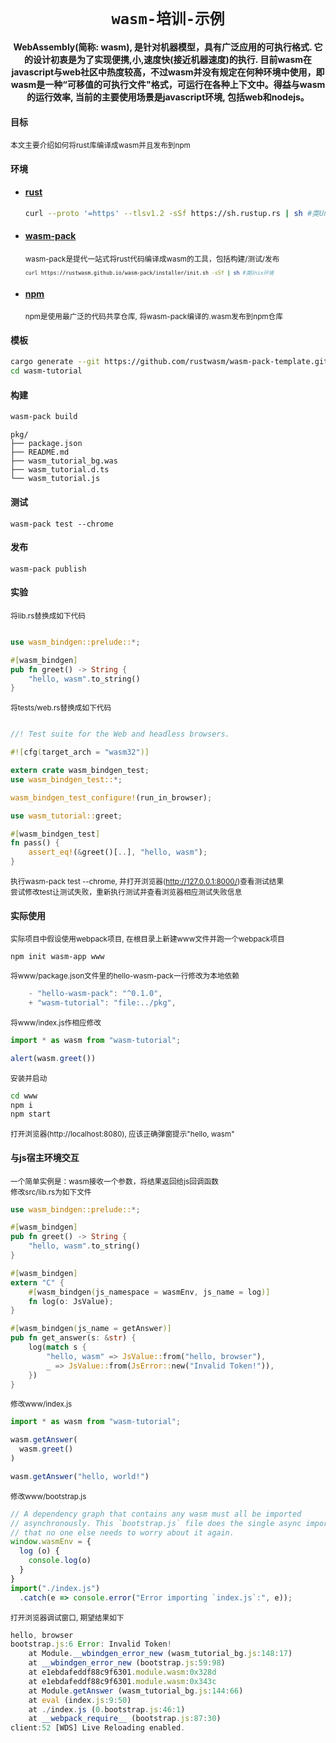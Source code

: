 <div align="center">

  <h1><code>wasm-培训-示例</code></h1>

  <strong align="left">
    WebAssembly(简称: wasm), 是针对机器模型，具有广泛应用的可执行格式. 它的设计初衷是为了实现便携,小,速度快(接近机器速度)的执行.  目前wasm在javascript与web社区中热度较高，不过wasm并没有规定在何种环境中使用，即wasm是一种“可移值的可执行文件"格式，可运行在各种上下文中。得益与wasm的运行效率, 当前的主要使用场景是javascript环境, 包括web和nodejs。
  </strong>


</div>

#### 目标

<sup>本文主要介绍如何将rust库编译成wasm并且发布到npm

#### 环境

 - #### [rust](https://www.rust-lang.org/tools/install)
    ```sh
    curl --proto '=https' --tlsv1.2 -sSf https://sh.rustup.rs | sh #类Unix环境 
    ```
 - #### [wasm-pack](https://rustwasm.github.io/wasm-pack/installer/)
   <sup>wasm-pack是提代一站式将rust代码编译成wasm的工具，包括构建/测试/发布<sup>
    ```sh 
    curl https://rustwasm.github.io/wasm-pack/installer/init.sh -sSf | sh #类Unix环境
    ```
 - #### [npm](https://nodejs.org/en/)
   <sup>npm是使用最广泛的代码共享仓库, 将wasm-pack编译的.wasm发布到npm仓库</sup>

#### 模板

```sh
cargo generate --git https://github.com/rustwasm/wasm-pack-template.git --name wasm-tutorial
cd wasm-tutorial
```

#### 构建

```sh
wasm-pack build
```
```
pkg/
├── package.json
├── README.md
├── wasm_tutorial_bg.was
├── wasm_tutorial.d.ts
└── wasm_tutorial.js

```

#### 测试

```
wasm-pack test --chrome
```

#### 发布

```
wasm-pack publish
```

#### 实验
<sup>将lib.rs替换成如下代码</sup>
```rs

use wasm_bindgen::prelude::*;

#[wasm_bindgen]
pub fn greet() -> String {
    "hello, wasm".to_string()
}
```

<sup>将tests/web.rs替换成如下代码</sup>
```rs

//! Test suite for the Web and headless browsers.

#![cfg(target_arch = "wasm32")]

extern crate wasm_bindgen_test;
use wasm_bindgen_test::*;

wasm_bindgen_test_configure!(run_in_browser);

use wasm_tutorial::greet;

#[wasm_bindgen_test]
fn pass() {
    assert_eq!(&greet()[..], "hello, wasm");
}
```

<sup>执行wasm-pack test --chrome, 并打开浏览器(http://127.0.0.1:8000/)查看测试结果</sup>
<br>
<sup>尝试修改test让测试失败，重新执行测试并查看浏览器相应测试失败信息<sup>

#### 实际使用
<sup>实际项目中假设使用webpack项目, 在根目录上新建www文件并跑一个webpack项目</sup>
```
npm init wasm-app www

```
<sup>将www/package.json文件里的hello-wasm-pack一行修改为本地依赖</sup>
```c
    - "hello-wasm-pack": "^0.1.0",
    + "wasm-tutorial": "file:../pkg",
```

<sup>将www/index.js作相应修改<sup>
```js
import * as wasm from "wasm-tutorial";

alert(wasm.greet())
```

<sup>安装并启动</sup>
```sh
cd www
npm i
npm start 
```
<sup>打开浏览器(http://localhost:8080), 应该正确弹窗提示"hello, wasm"</sup>

#### 与js宿主环境交互
<sup> 一个简单实例是：wasm接收一个参数，将结果返回给js回调函数 </sup>
<br>
<sup>修改src/lib.rs为如下文件</sup>
```rs
use wasm_bindgen::prelude::*;

#[wasm_bindgen]
pub fn greet() -> String {
    "hello, wasm".to_string()
}

#[wasm_bindgen]
extern "C" {
    #[wasm_bindgen(js_namespace = wasmEnv, js_name = log)]
    fn log(o: JsValue);
}

#[wasm_bindgen(js_name = getAnswer)]
pub fn get_answer(s: &str) {
    log(match s {
        "hello, wasm" => JsValue::from("hello, browser"),
        _ => JsValue::from(JsError::new("Invalid Token!")),
    })
}
```

<sup>修改www/index.js<sup>
```js
import * as wasm from "wasm-tutorial";

wasm.getAnswer(
  wasm.greet()
)

wasm.getAnswer("hello, world!")

```
<sup>修改www/bootstrap.js<sup>
```js
// A dependency graph that contains any wasm must all be imported
// asynchronously. This `bootstrap.js` file does the single async import, so
// that no one else needs to worry about it again.
window.wasmEnv = {
  log (o) {
    console.log(o)
  }
}
import("./index.js")
  .catch(e => console.error("Error importing `index.js`:", e));
```
<sup>打开浏览器调试窗口, 期望结果如下</sup>
```js
hello, browser
bootstrap.js:6 Error: Invalid Token!
    at Module.__wbindgen_error_new (wasm_tutorial_bg.js:148:17)
    at __wbindgen_error_new (bootstrap.js:59:98)
    at e1ebdafeddf88c9f6301.module.wasm:0x328d
    at e1ebdafeddf88c9f6301.module.wasm:0x343c
    at Module.getAnswer (wasm_tutorial_bg.js:144:66)
    at eval (index.js:9:50)
    at ./index.js (0.bootstrap.js:46:1)
    at __webpack_require__ (bootstrap.js:87:30)
client:52 [WDS] Live Reloading enabled.
```
